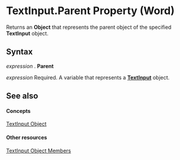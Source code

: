 
# TextInput.Parent Property (Word)

Returns an  **Object** that represents the parent object of the specified **TextInput** object.


## Syntax

 _expression_ . **Parent**

 _expression_ Required. A variable that represents a **[TextInput](d7f6531a-4da2-ccc4-29b3-ad79ca7b18de.md)** object.


## See also


#### Concepts


[TextInput Object](d7f6531a-4da2-ccc4-29b3-ad79ca7b18de.md)
#### Other resources


[TextInput Object Members](d21b3150-6a32-3212-d144-9fc72a866187.md)

